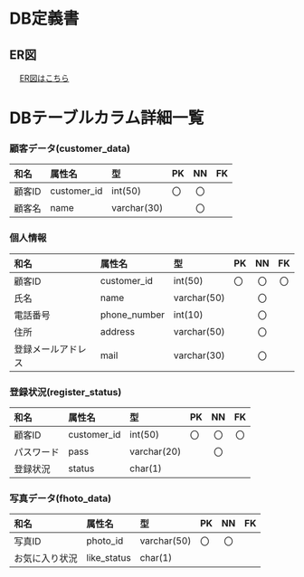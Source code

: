 # DB定義書

## ER図
　
[ER図はこちら]()

# DBテーブルカラム詳細一覧

### 顧客データ(customer_data)

|和名|属性名|型|PK|NN|FK|
|:---|:---|:---|:---|:---:|:---:|
|顧客ID|customer_id|int(50)|〇|〇||
|顧客名|name|varchar(30)||〇||

### 個人情報

|和名|属性名|型|PK|NN|FK|
|:---|:---|:---|:---|:---:|:---:|
|顧客ID|customer_id|int(50)|〇|〇|〇|
|氏名|name|varchar(50)||〇||
|電話番号|phone_number|int(10)||〇||
|住所|address|varchar(50)||〇||
|登録メールアドレス|mail|varchar(30)||〇||


### 登録状況(register_status)

|和名|属性名|型|PK|NN|FK|
|:---|:---|:---|:---|:---:|:---:|
|顧客ID|customer_id|int(50)|〇|〇|〇|
|パスワード|pass|varchar(20)||〇||
|登録状況|status|char(1)||||

### 写真データ(fhoto_data)

|和名|属性名|型|PK|NN|FK|
|:---|:---|:---|:---|:---:|:---:|
|写真ID|photo_id|varchar(50)|〇|〇||
|お気に入り状況|like_status|char(1)||||


